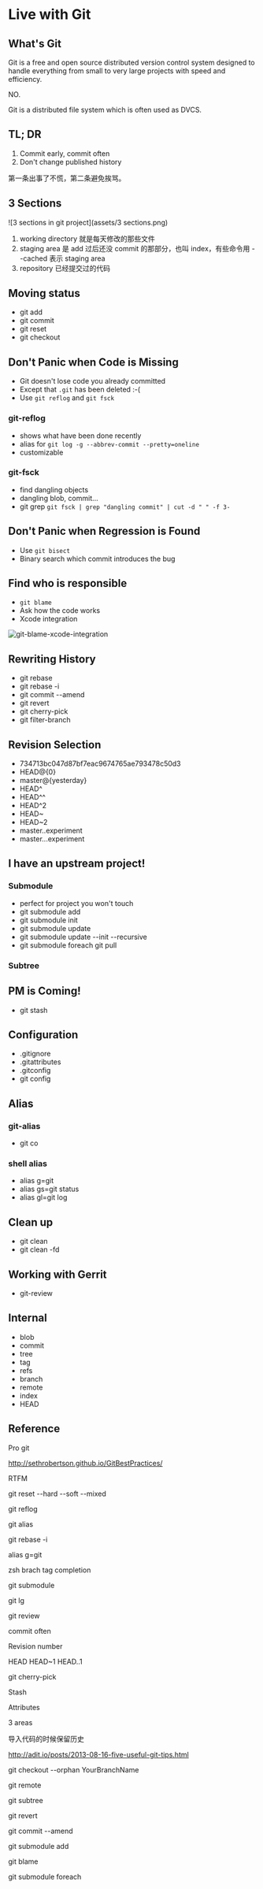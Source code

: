 # Live with Git

## What's Git

Git is a free and open source distributed version control system designed to handle everything from small to very large projects with speed and efficiency.

NO.

Git is a distributed file system which is often used as DVCS.

## TL; DR

1. Commit early, commit often
2. Don't change published history

第一条出事了不慌，第二条避免挨骂。

## 3 Sections

![3 sections in git project](assets/3 sections.png)

1. working directory 就是每天修改的那些文件
2. staging area 是 add 过后还没 commit 的那部分，也叫 index，有些命令用 --cached 表示 staging area
3. repository 已经提交过的代码

## Moving status

- git add
- git commit
- git reset
- git checkout


## Don't Panic when Code is Missing

- Git doesn't lose code you already committed
- Except that `.git` has been deleted :-(
- Use `git reflog` and `git fsck`

### git-reflog

- shows what have been done recently
- alias for `git log -g --abbrev-commit --pretty=oneline`
- customizable

### git-fsck

- find dangling objects
- dangling blob, commit…
- git grep <regex> `git fsck | grep "dangling commit" | cut -d " " -f 3-`

## Don't Panic when Regression is Found

- Use `git bisect`
- Binary search which commit introduces the bug

## Find who is responsible

- `git blame`
- Ask how the code works
- Xcode integration

![git-blame-xcode-integration](assets/git-blame-xcode-integration.png)

## Rewriting History

- git rebase
- git rebase -i
- git commit --amend
- git revert
- git cherry-pick
- git filter-branch

## Revision Selection

- 734713bc047d87bf7eac9674765ae793478c50d3
- HEAD@{0}
- master@{yesterday}
- HEAD^
- HEAD^^
- HEAD^2
- HEAD~
- HEAD~2
- master..experiment
- master...experiment


## I have an upstream project!

### Submodule

- perfect for project you won't touch
- git submodule add
- git submodule init
- git submodule update
- git submodule update --init --recursive
- git submodule foreach git pull

### Subtree

## PM is Coming!

- git stash

## Configuration

- .gitignore
- .gitattributes
- .gitconfig
- git config

## Alias

### git-alias

- git co

### shell alias

- alias g=git
- alias gs=git status
- alias gl=git log

## Clean up

- git clean
- git clean -fd

## Working with Gerrit

- git-review

## Internal

- blob
- commit
- tree
- tag
- refs
- branch
- remote
- index
- HEAD

## Reference

Pro git

http://sethrobertson.github.io/GitBestPractices/

RTFM



git reset --hard --soft --mixed

git reflog

git alias

git rebase -i

alias g=git

zsh brach tag completion

git submodule

git lg

git review

commit often

Revision number

HEAD HEAD~1 HEAD..1

git cherry-pick

Stash

Attributes

3 areas

导入代码的时候保留历史

http://adit.io/posts/2013-08-16-five-useful-git-tips.html

git checkout --orphan YourBranchName

git remote

git subtree

git revert

git commit --amend

git submodule add

git blame

git submodule foreach